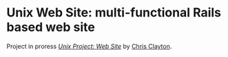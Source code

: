 # Unix Web Site: multi-functional Rails based web site

Project in proress
[*Unix Project: Web Site*](http://10.105.178.170:3000/)
by [Chris Clayton](http://10.105.178.170:3000/).
